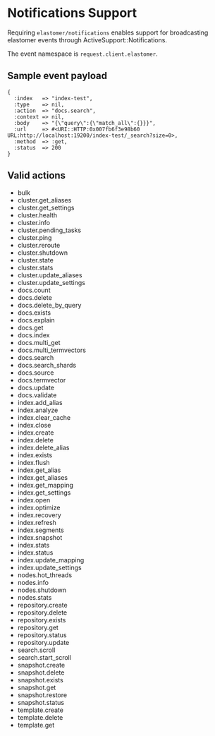 # Notifications Support

Requiring `elastomer/notifications` enables support for broadcasting
elastomer events through ActiveSupport::Notifications.

The event namespace is `request.client.elastomer`.

## Sample event payload

```
{
  :index   => "index-test",
  :type    => nil,
  :action  => "docs.search",
  :context => nil,
  :body    => "{\"query\":{\"match_all\":{}}}",
  :url     => #<URI::HTTP:0x007fb6f3e98b60 URL:http://localhost:19200/index-test/_search?size=0>,
  :method  => :get,
  :status  => 200
}
```

## Valid actions
- bulk
- cluster.get_aliases
- cluster.get_settings
- cluster.health
- cluster.info
- cluster.pending_tasks
- cluster.ping
- cluster.reroute
- cluster.shutdown
- cluster.state
- cluster.stats
- cluster.update_aliases
- cluster.update_settings
- docs.count
- docs.delete
- docs.delete_by_query
- docs.exists
- docs.explain
- docs.get
- docs.index
- docs.multi_get
- docs.multi_termvectors
- docs.search
- docs.search_shards
- docs.source
- docs.termvector
- docs.update
- docs.validate
- index.add_alias
- index.analyze
- index.clear_cache
- index.close
- index.create
- index.delete
- index.delete_alias
- index.exists
- index.flush
- index.get_alias
- index.get_aliases
- index.get_mapping
- index.get_settings
- index.open
- index.optimize
- index.recovery
- index.refresh
- index.segments
- index.snapshot
- index.stats
- index.status
- index.update_mapping
- index.update_settings
- nodes.hot_threads
- nodes.info
- nodes.shutdown
- nodes.stats
- repository.create
- repository.delete
- repository.exists
- repository.get
- repository.status
- repository.update
- search.scroll
- search.start_scroll
- snapshot.create
- snapshot.delete
- snapshot.exists
- snapshot.get
- snapshot.restore
- snapshot.status
- template.create
- template.delete
- template.get
